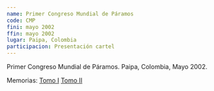 ```yaml
---
name: Primer Congreso Mundial de Páramos
code: CMP
fini: mayo 2002
ffin: mayo 2002
lugar: Paipa, Colombia
participacion: Presentación cartel
---
```


Primer Congreso Mundial de Páramos. Paipa, Colombia, Mayo 2002.

Memorias: [Tomo I](http://fundacionecoan.org/Documentos/Primer%20Congreso%20Mundial%20de%20Paramos/TOMO%201.pdf) [Tomo II](http://fundacionecoan.org/Documentos/Primer%20Congreso%20Mundial%20de%20Paramos/TOMO%202.pdf)

